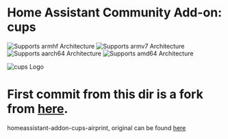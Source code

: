 # Home Assistant Community Add-on: cups

![Supports armhf Architecture][armhf-shield] ![Supports armv7 Architecture][armv7-shield] ![Supports aarch64 Architecture][aarch64-shield] ![Supports amd64 Architecture][amd64-shield]

[armhf-shield]: https://img.shields.io/badge/armhf-no-red.svg
[armv7-shield]: https://img.shields.io/badge/armv7-yes-green.svg
[aarch64-shield]: https://img.shields.io/badge/aarch64-yes-green.svg
[amd64-shield]: https://img.shields.io/badge/amd64-no-red.svg

![cups Logo](https://upload.wikimedia.org/wikipedia/commons/7/71/CUPS.svg)

# First commit from this dir is a fork from [here](https://github.com/zajac-grzegorz/homeassistant-addon-cups-airprint/commit/33829052e4ddf006c15060c65cad6a1c2f0f280d).
homeassistant-addon-cups-airprint, original can be found [here](https://github.com/alsotoes/hassio-infrastructure/blob/main/cups/README.homeassistant-addon-cups-airprint.md)
